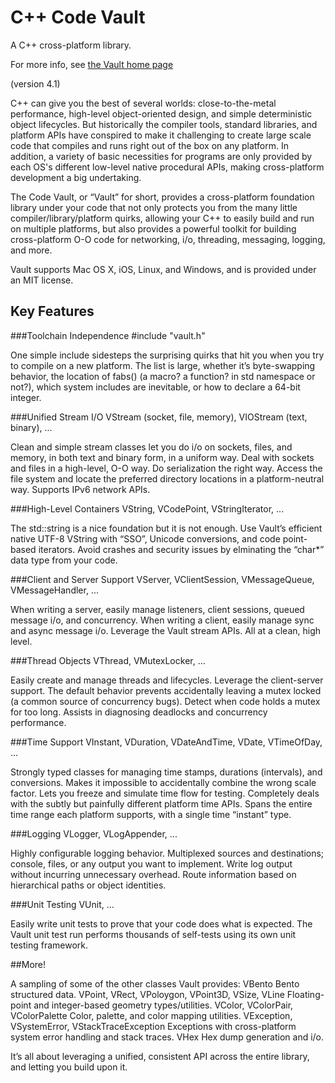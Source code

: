 C++ Code Vault
==========
A  C++ cross-platform library.

For more info, see [the Vault home page](http://www.bombaydigital.com/vault/)

(version 4.1)

C++ can give you the best of several worlds: close-to-the-metal performance, high-level object-oriented design, and simple deterministic object lifecycles. But historically the compiler tools, standard libraries, and platform APIs have conspired to make it challenging to create large scale code that compiles and runs right out of the box on any platform. In addition, a variety of basic necessities for programs are only provided by each OS's different low-level native procedural APIs, making cross-platform development a big undertaking.

The Code Vault, or “Vault” for short, provides a cross-platform foundation library under your code that not only protects you from the many little compiler/library/platform quirks, allowing your C++ to easily build and run on multiple platforms, but also provides a powerful toolkit for building cross-platform O-O code for networking, i/o, threading, messaging, logging, and more.

Vault supports Mac OS X, iOS, Linux, and Windows, and is provided under an MIT license.

Key Features
----------

###Toolchain Independence
\#include "vault.h"

One simple include sidesteps the surprising quirks that hit you when you try to compile on a new platform. The list is large, whether it’s byte-swapping behavior, the location of fabs() (a macro? a function? in std namespace or not?), which system includes are inevitable, or how to declare a 64-bit integer.

###Unified Stream I/O
VStream (socket, file, memory), VIOStream (text, binary), ...

Clean and simple stream classes let you do i/o on sockets, files, and memory, in both text and binary form, in a uniform way. Deal with sockets and files in a high-level, O-O way. Do serialization the right way. Access the file system and locate the preferred directory locations in a platform-neutral way. Supports IPv6 network APIs.

###High-Level Containers
VString, VCodePoint, VStringIterator, ...

The std::string is a nice foundation but it is not enough. Use Vault’s efficient native UTF-8 VString with “SSO”, Unicode conversions, and code point-based iterators. Avoid crashes and security issues by elminating the “char*” data type from your code.

###Client and Server Support
VServer, VClientSession, VMessageQueue, VMessageHandler, ...

When writing a server, easily manage listeners, client sessions, queued message i/o, and concurrency. When writing a client, easily manage sync and async message i/o. Leverage the Vault stream APIs. All at a clean, high level.

###Thread Objects
VThread, VMutexLocker, ...

Easily create and manage threads and lifecycles. Leverage the client-server support. The default behavior prevents accidentally leaving a mutex locked (a common source of concurrency bugs). Detect when code holds a mutex for too long. Assists in diagnosing deadlocks and concurrency performance.

###Time Support
VInstant, VDuration, VDateAndTime, VDate, VTimeOfDay, ...

Strongly typed classes for managing time stamps, durations (intervals), and conversions. Makes it impossible to accidentally combine the wrong scale factor. Lets you freeze and simulate time flow for testing. Completely deals with the subtly but painfully different platform time APIs. Spans the entire time range each platform supports, with a single time “instant” type.

###Logging
VLogger, VLogAppender, ...

Highly configurable logging behavior. Multiplexed sources and destinations; console, files, or any output you want to implement. Write log output without incurring unnecessary overhead. Route information based on hierarchical paths or object identities.

###Unit Testing
VUnit, ...

Easily write unit tests to prove that your code does what is expected. The Vault unit test run performs thousands of self-tests using its own unit testing framework.

##More!

A sampling of some of the other classes Vault provides: VBento Bento structured data. VPoint, VRect, VPoloygon, VPoint3D, VSize, VLine Floating-point and integer-based geometry types/utilities. VColor, VColorPair, VColorPalette Color, palette, and color mapping utilities. VException, VSystemError, VStackTraceException Exceptions with cross-platform system error handling and stack traces. VHex Hex dump generation and i/o.

It’s all about leveraging a unified, consistent API across the entire library, and letting you build upon it.
